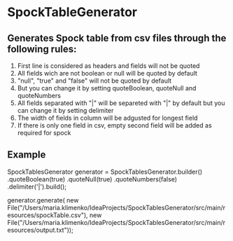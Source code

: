# SpockTableGenerator

## Generates Spock table from csv files  through the following rules:

1. First line is considered as headers and fields will not be quoted
3. All fields wich are not boolean or null will be quoted by default
4. "null", "true" and "false" will not be quoted by default 
5. But you can change it by setting quoteBoolean, quoteNull and quoteNumbers
6. All fields separated with "|" will be separeted with "|" by default but you can change it by setting delimiter
7. The width of fields in column will be adgusted for longest field
8. If there is only one field in csv, empty second field will be added as required for spock

## Example

SpockTablesGenerator generator = SpockTablesGenerator.builder()
    .quoteBoolean(true)
    .quoteNull(true)
    .quoteNumbers(false)
    .delimiter('|').build();

generator.generate(
     new File("/Users/maria.klimenko/IdeaProjects/SpockTablesGenerator/src/main/resources/spockTable.csv"),
     new File("/Users/maria.klimenko/IdeaProjects/SpockTablesGenerator/src/main/resources/output.txt"));
    
